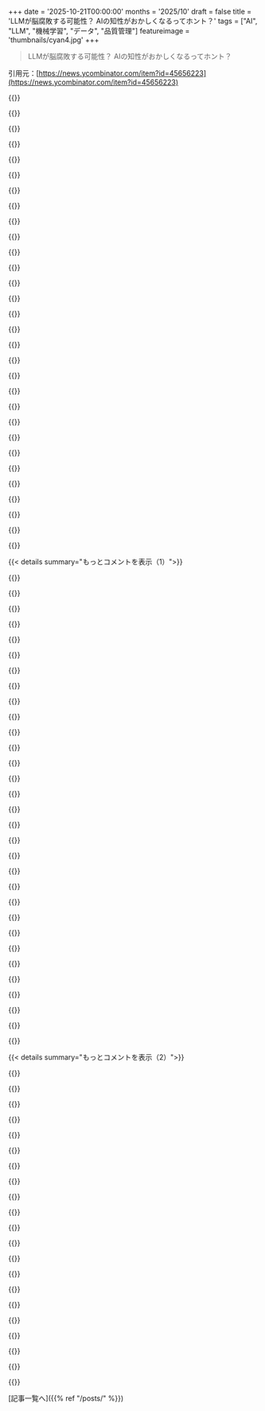 +++
date = '2025-10-21T00:00:00'
months = '2025/10'
draft = false
title = 'LLMが脳腐敗する可能性？ AIの知性がおかしくなるってホント？'
tags = ["AI", "LLM", "機械学習", "データ", "品質管理"]
featureimage = 'thumbnails/cyan4.jpg'
+++

> LLMが脳腐敗する可能性？ AIの知性がおかしくなるってホント？

引用元：[https://news.ycombinator.com/item?id=45656223](https://news.ycombinator.com/item?id=45656223)




{{<matomeQuote body="LLMの”脳腐敗”の研究って、AIにとっての”認知衛生”って捉え直すことで、訓練データをどう調達し、フィルターし、維持するかっていう指針になるんだって文章、もし俺がLLMが書いたのを見たなら、これだね。著者の人たち、自分たちも脳腐敗と戦ってるみたいだよ。" userName="avazhi" createdAt="2025/10/21 17:41:15" color="#ff33a1">}}




{{<matomeQuote body="あれは確かにLLMが書いた文章だよ—em dashを使ってるだけじゃなくて、同じ文中でリストを2回も並べてるんだ—典型的なLLMの行動で、その出力が目立って、明らかで、HN読者にはすぐわかるんだよね。" userName="standardly" createdAt="2025/10/21 19:30:27" color="#ff33a1">}}




{{<matomeQuote body="この記事、もうここで話題になったと思うけど、俺はいまだに考えちゃうな。em dashを使うの、大好きなんだよね！でも人間らしく聞こえるために、もう使わない方がいいなんて、悲しいよ。https://bassi.li/articles/i-miss-using-em-dashes" userName="turtletontine" createdAt="2025/10/21 19:45:51" color="#ff5c5c">}}




{{<matomeQuote body="意図した情報が伝わるなら、何が悪いの？君は津波と戦ってるようなもんだよ。みんな、これからずっとLLMを使って文章を書くようになるんだから。" userName="askafriend" createdAt="2025/10/21 17:41:53" color="#ff5733">}}




{{<matomeQuote body="俺はもう何十年も前からそうしてるよ。例えばこれを見てくれ：多くのプログラミング言語には例外処理の機能があるけど、それ自体に問題があるんだ—もしクリーンアップコードから例外が発生したら、どちらかの、あるいは両方の例外が失われ、そのレベルの残りのクリーンアップコードは実行されないんだ。当時はUnicodeのem dashじゃなかったけど、かなり早くから切り替えたんだ。人間の作家だって、何世紀も前からem dashやカンマ区切りのリストを使ってるのを簡単に見つけられるよ。https://www.mail-archive.com/kragen-tol@canonical.org/msg000..." userName="kragen" createdAt="2025/10/22 10:54:18" color="#38d3d3">}}




{{<matomeQuote body="em dashは使い続けたらいいよ。もし誰かがem dashを使ったってだけでLLMが作ったって推測するなら、俺たちはもう負けてるか、そいつがバカかだよ。もっとはっきり言うと、LLMはem dashを特定の使い方がするから、em dashの周りのスペースを変えたり、二重ダッシュ（—）を使ったりすれば、人間が書いたってわかるかもしれないね。" userName="JumpCrisscross" createdAt="2025/10/22 00:22:44" color="#785bff">}}




{{<matomeQuote body="em dashの使用に関する悩みは、たぶん一時的なものだよ。もし俺だったら、今まで通り使い続けるね。そのうちAIがあらゆる句読点や文法のパターンを真似するようになったら、みんなと同じように無視されるようになるからさ。" userName="janderson215" createdAt="2025/10/21 19:55:07" color="#ff5c5c">}}




{{<matomeQuote body="突然、みんなが”em dash”について話し出したな。あれってひどいよ。見た目も悪いし、文章のまとまりをぶっ壊すんだ。LLMが使うのも納得だね。" userName="landdate" createdAt="2025/10/22 00:08:48" color="">}}




{{<matomeQuote body="LLMはいつもem dashを使ってたわけじゃないよ。ウォーターマークみたいに、意図的に使ってるんじゃないかな。他にも”wild”とか”vibes”みたいなバズワードで（LLMって）わかるよ。" userName="astrange" createdAt="2025/10/21 22:32:02" color="#ff5c5c">}}




{{<matomeQuote body="LLMが作る文章はひどく、一貫性を壊すって意見に、俺も全く同感だよ。NabokovとかJoyce、Dickinsonが言語について何を知ってたって言うんだよな、冗談だけど。" userName="JumpCrisscross" createdAt="2025/10/22 00:23:19" color="#38d3d3">}}




{{<matomeQuote body="俺も同じだよ。最近LLMが原因だって知ったけど、ずっとこんな感じで使ってたんだよね。関連情報も見てみて:<br>https://news.ycombinator.com/item?id=45226150" userName="jader201" createdAt="2025/10/21 21:29:28" color="">}}




{{<matomeQuote body="解決策は明らかだね: Unicodeには暗号署名付きのダッシュと空白文字が必要だ。" userName="lxgr" createdAt="2025/10/22 06:24:55" color="#45d325">}}




{{<matomeQuote body="マジか、これすごいな。俺だけか分かんないけど、大学の時に、たくさん読んでるものによって自分の文章スタイルや”声”がガラッと変わるのに気づいたんだ。避けられないくらいLLM生成コンテンツを読むようになったら、自然とLLMみたいに書き始めちゃうのかな。" userName="hunter-gatherer" createdAt="2025/10/21 19:52:09" color="#ff5733">}}




{{<matomeQuote body="LLMを使うこと自体は悪くないんだ—でも、どの段落もLinkedInでバズるためにA/Bテストされたみたいに聞こえ始めたら、それが脳腐敗の始まりだね。問題はAIを使うことじゃなくて—マーケティング部門を感動させようとするAIみたいに聞こえちゃうことだよ。そうなったら、もうループが閉じたってことさ。" userName="uludag" createdAt="2025/10/21 17:47:51" color="#ff5c5c">}}




{{<matomeQuote body="LLMの脳腐敗についてLLMに書かせることの皮肉が理解できないなら、何を言えばいいか分からないな。LLM研究者が、LLMが脳腐敗を引き起こす可能性を示唆する論文で、自分たちの思考をLLMにアウトソースすべきじゃないって期待は変わらないよ。" userName="avazhi" createdAt="2025/10/21 17:46:01" color="#785bff">}}




{{<matomeQuote body="見事な表現だね—鋭くて簡潔、みんなが分かるけど名前を付けられないあの不気味な”AIが磨き上げたような”抑揚を完璧に捉えてるよ。機知と警告のバランスがちょうど良い感じだ。" userName="drusepth" createdAt="2025/10/21 18:03:17" color="">}}




{{<matomeQuote body="あなたがこだわってるのは書き手のスタイルであって、中身じゃないだろ。思考をLLMにアウトソースしたってどうしてそんなに言い切れるんだ？ LLMがジャンクな内容しか作らないから、人間の脳腐敗に繋がるって決めつけてないか？ もし囲碁みたいに質の高い内容だったら？ その文章を研究したいと思わないのか？" userName="nemonemo" createdAt="2025/10/21 17:53:40" color="#ff33a1">}}




{{<matomeQuote body="何と結びつくって？ 人間の思考をデジタルで表現する時に、証明可能で、暗号的に完全性を保つ方法を示してくれよ。そしたらノーベル賞と人道に対する罪で裁かれる、その両方をもらえるだろうね。" userName="TeMPOraL" createdAt="2025/10/22 07:02:43" color="#785bff">}}




{{<matomeQuote body="LLMは理解もせずにもっともらしいフレーズを吐き出す、古くて意味のない駄文生成器だよ。意図された情報が何なのか分かってないし、記事の例からして関わった人間も分かってなかったんだ。文章を愚鈍にして、全部同じ退屈で陽気だけどちょっと混乱したトーンにしちゃうのは、書き方として全然ダメだね。" userName="grey-area" createdAt="2025/10/21 19:11:11" color="#ff5c5c">}}




{{<matomeQuote body="「emダッシュ」の長年のユーザーだってさ。他のHNコントリビューターもそうらしいよ。ChatGPT登場前のemダッシュユーザーのリーダーボードがここにあるって。https://www.gally.net/miscellaneous/hn-em-dash-user-leaderbo…" userName="tkgally" createdAt="2025/10/22 00:49:42" color="">}}




{{<matomeQuote body="「〜だけでなく」とか「XはYなだけじゃない、AやBでもある」みたいな言い回し、なんでいつも使うんだろうね？LLMが登場する前からあのわざとらしい回りくどい表現は嫌いだったのに、今じゃどこにでもあるじゃん。LinkedInでそういう投稿が10個以上並んでて、マジで脳卒中になるかと思ったわ。" userName="itsnowandnever" createdAt="2025/10/21 19:39:20" color="">}}




{{<matomeQuote body="「意味を理解せずにありきたりなフレーズを吐き出すテキスト生成器で、陳腐で無意味な駄文を生み出す」って、それLLMのこと？それともSNSユーザーのこと？コンテンツの作成方法とその品質を混同しないでよ。「このくらい賢くないと（背が高くないと）投稿（乗車）できない」みたいなルールはとっくの昔になくなってるんだからさ。スピーカーズコーナーは今や世界中のステージで、書かれたものは全部本当だって信じられてるみたいだね。" userName="zer00eyz" createdAt="2025/10/21 19:39:48" color="#785bff">}}




{{<matomeQuote body="著者が執筆補助にLLMを使っちゃダメな理由って何？問題なのはツールを使うこと自体じゃなくて、どう使うかってことだろ。" userName="askafriend" createdAt="2025/10/21 17:45:32" color="">}}




{{<matomeQuote body="もしウォーターマークを入れたいなら（俺は入れないのは無責任だと思うけど、回避する奴がいてもそいつの勝手）、ゼロ幅スペースみたいな空白文字を戦略的に配置したり、genius.comが歌詞のGoogleクロールを捕まえるためにしたみたいにモールス信号で何かを綴ったりできるんじゃない？（あの時は左右の apostrophes だったと思うけど）。" userName="jazzyjackson" createdAt="2025/10/21 23:01:42" color="#38d3d3">}}




{{<matomeQuote body="まさにだからこそ、LLMはこういう手法をよく使うんだよ。すごく一般的なんだ。" userName="_AzMoo" createdAt="2025/10/22 11:05:42" color="">}}




{{<matomeQuote body="俺が言ってるのはLLMのことだけども、SNSも品質が低いのは一緒だね。そういうテキストの品質（の低さ）なんて、見れば一目瞭然だろ。それが分からないなら、俺にはもう助けられないよ。" userName="grey-area" createdAt="2025/10/21 20:52:30" color="">}}




{{<matomeQuote body="残念ながら、LLMはemダッシュの使い方にかなりムラがあるんだ。正しくないのにスペースを挟むことがよくあって、それが昔、人間だと誤解して指摘しちゃった原因にもなったな。" userName="jdiff" createdAt="2025/10/22 04:24:54" color="">}}




{{<matomeQuote body="みんなも経験あるみたいだけど、LLMの出力読んでると話し方や書き方が変わっちゃうよね。このままだと、LLMみたいに話し出す人が増えるかもって心配してるんだ。" userName="wholinator2" createdAt="2025/10/21 23:04:15" color="#785bff">}}




{{<matomeQuote body="emダッシュなんて簡単なフィルターで消せるけど、ちゃんとした文法に直すにはちょっとコードがいるよね。" userName="landdate" createdAt="2025/10/22 00:12:43" color="">}}




{{<matomeQuote body="みんなもCommon Crawlのデータを見てみなよ。https://data.commoncrawl.org/crawl-data/CC-MAIN-2025-38/segm...でやばいデータ見つけたんだけど、これって学習前に消されるはずだよね？Llamaモデルで試したら変な出力出たから、あんまり掃除されてないのかもね。" userName="andai" createdAt="2025/10/21 18:04:51" color="#38d3d3">}}




{{< details summary="もっとコメントを表示（1）">}}

{{<matomeQuote body="Karpathyも言ってたけど、Common Crawlのデータってほとんどゴミなんだって。WSJの記事みたいな良いデータはめったになくて、モデルが何か学習できるのが奇跡みたいだね。" userName="dist-epoch" createdAt="2025/10/21 20:29:50" color="#ff33a1">}}




{{<matomeQuote body="LLMは教育コンテンツから早く学べるんだって。Common Crawlのデータは質が悪すぎて、学習の邪魔になるらしいよ。ネットのページってひどいデータばっかりだから、その中から良いデータを見つけるのが大変なんだよね。KarpathyのX（https://x.com/karpathy/status/1797313173449764933）とか、FineWeb-Eduの取り組み（https://huggingface.co/spaces/HuggingFaceFW/blogpost-fineweb...）が参考になるよ。" userName="andai" createdAt="2025/10/21 22:39:33" color="#45d325">}}




{{<matomeQuote body="torrented ebooksの大量データも忘れないでね。これに関する記事もあるよ（https://www.tomshardware.com/tech-industry/artificial-intell...とhttps://www.classaction.org/news/1.5b-anthropic-settlement-e...）。" userName="WA" createdAt="2025/10/22 05:32:58" color="#785bff">}}




{{<matomeQuote body="これが、ちゃんとしたモデルを作るための“秘伝のタレ”だと思うんだ。" userName="nativeit" createdAt="2025/10/27 01:35:08" color="">}}




{{<matomeQuote body="今日のWSJのトップ記事見出しはこれだよ。「Paul Ingrassia’s ’Nazi Streak’」<br>「Musk Tosses Barbs at NASA Chie After SpaceX Criticism」<br>「Travis Kelce Teams Up With Investor for Activist Campaign at Six Flags」<br>「A Small North Carolina College Becomes a Magnet for Wealthy Students」<br>「Cracker Barrel CEO Explains Short-Lived Logo Change」。もしこれが質の高い学習データってことなら、俺たちやばいかもね。" userName="jojobas" createdAt="2025/10/21 23:30:06" color="#785bff">}}




{{<matomeQuote body="WSJの記事はだいたいよく書けてると思うよ。今日のニュースがどうでもいい内容なのは、彼らのせいじゃないし。" userName="anigbrowl" createdAt="2025/10/22 03:45:13" color="">}}




{{<matomeQuote body="WSJの編集部はマジで恥ずかしいと思うね。知的ぶってるけど、保守主義に媚びてるだけじゃん。" userName="dclowd9901" createdAt="2025/10/22 05:12:31" color="">}}




{{<matomeQuote body="編集部の編集方針とかテーマの選択は嫌いだけど、ニュース記事の書き方は技術的にうまいって言いたいのさ。" userName="anigbrowl" createdAt="2025/10/22 06:38:08" color="">}}




{{<matomeQuote body="時の試練に耐える著作物なんて、ごくわずかだよな。多分、本当の苦い教訓は、トレーニングデータの質って規模と反比例するってことなんじゃないか？技術力はあっても、それが実現できないってことなのかもな。" userName="stocksinsmocks" createdAt="2025/10/22 00:40:24" color="#785bff">}}




{{<matomeQuote body="「プリトレイン前にデータクリーニングでそういうコンテンツは削除されてる？」って？何の話をしてるのか確認してないけど、主要プロバイダーは最先端の分類器でそういうコンテンツを検閲・フィルタリングしてるはずだよ。それがダメなら、RLHFでそういう行動を抑えることもできるしね。Garbage in/garbage out（ゴミを入れたらゴミが出る）って言いたいんだろうけど、ちょっとでも優位性があるとしたら、そういうデータセットのフィルタリングと、Common Crawlみたいに無料じゃない、もっと大規模なデータソースを使うライセンスの購入なんだ。" userName="throwaway314155" createdAt="2025/10/21 18:16:41" color="#ff5c5c">}}




{{<matomeQuote body="「大規模データソースのライセンス購入」については、このNPRの記事を読んでみて。<br>https://www.npr.org/2025/09/05/g-s1-87367/anthropic-authors-..." userName="jedimastert" createdAt="2025/10/22 11:25:40" color="">}}




{{<matomeQuote body="LLMを大量のジャンクデータで学習させたら、悪くなったって？それが驚くような、あるいは面白い結果だとは思えないんだけど？どういうこと？" userName="Version467" createdAt="2025/10/22 06:55:48" color="">}}




{{<matomeQuote body="彼らはそのダメージを修復しようともしたんだよ、部分的にだけど。それに、科学ってのは仮説を経験的に検証する必要があるだろ？研究者の間でこの問題に注目を集めるには、研究して結果を共有するのが一番良い方法なんじゃないかな。" userName="nazgul17" createdAt="2025/10/22 07:05:19" color="#785bff">}}




{{<matomeQuote body="うん、それはわかるんだけど、こういう研究ってすでにたくさんあるんじゃないかな。「Garbage in, garbage out」なんて、ML分野全体のスローガンみたいなもんだし。この研究の貢献は、「脳腐敗」みたいなテキストがゴミだってことなんだろうけど、それが自明に思えても科学的な調査には値する。だとしたら、論文はそこに焦点を当てるべきだろ。「LLMが‘脳腐敗’する可能性？」みたいなクリックベイトなタイトルじゃなくてさ。この研究そのものには特に異論ないけど、注目集めのためのタイトルには不満があるな。" userName="Version467" createdAt="2025/10/22 10:12:15" color="#ff5733">}}




{{<matomeQuote body="わからないんだけど、これって単に悪いデータでLLMを学習させたら、悪いLLMになったって話？だったら、違うモデルを使えばいいじゃん？悪いデータで学習させなければいいし、RAGがぶっ壊れたら新しいセッションを始めればいいだけじゃないの？俺、なんか見落としてる？" userName="yieldcrv" createdAt="2025/10/22 07:09:36" color="">}}




{{<matomeQuote body="「脳腐敗」の概念って知ってる？ここでの肝は、良い脳に悪いデータを与えると悪くなるってことなんだ。赤ちゃん（真っ白な脳）に悪いデータを与えたら悪くなるのは当たり前だけど、これは「腐敗」についてなんだよ。" userName="chipsrafferty" createdAt="2025/10/22 13:42:00" color="#ff5c5c">}}




{{<matomeQuote body="「脳腐敗」の概念、わかる？要するに、悪いデータで学習させると（脳に悪い情報を与えると）悪くなっちゃうってことなんだ。" userName="ramon156" createdAt="2025/10/22 07:23:21" color="">}}




{{<matomeQuote body="一番シンプルな実験や観察でも役立つ結果が出ることはあるよね。自分の信念を疑わないと科学はできないしさ。今回の結果は特別じゃないけど、間違いなく新しい知識を生み出すし、もっと面白い発見につながるかもしれないよ。" userName="Sxubas" createdAt="2025/10/22 12:21:49" color="">}}




{{<matomeQuote body="モデルは何でも学習させられるって主張を見たことがあるから、それも確認する研究が必要だよね。" userName="Perz1val" createdAt="2025/10/22 07:53:20" color="">}}




{{<matomeQuote body="認知衛生って言うけど、LLMは認知してないよ。ひどい比喩だね。問題の根源を隠してる。プロバイダーがデータ調達をケチったせいで、LLMが偽物や著作権侵害のゴミでいっぱいになったんだ。" userName="themafia" createdAt="2025/10/21 20:47:46" color="#38d3d3">}}




{{<matomeQuote body="同様に、認知能力がないからこれは認知低下じゃないよ。せいぜい認知低下のシミュレーションだね。" userName="donaldihunter" createdAt="2025/10/21 21:12:53" color="#45d325">}}




{{<matomeQuote body="脳腐敗テキストは有害みたいだけど、脳腐敗動画はしばしばシュールで意味が濃いから、パフォーマンスを向上させる可能性もあるんじゃないかな（このドイツの脳腐敗分析 https://www.youtube.com/watch?v=-mJENuEN_rs&t=37s で議論されてるみたいに）。例えば、Švankmajerはまさにプロト脳腐敗だけど、美術館で見て考えるようなものだしね。つまり、ここで測ってるのがペラペラの記事か濃密な記事か、ってことなのに、脳腐敗って用語はちょっと話が逸れてる気がするな。" userName="gaogao" createdAt="2025/10/21 17:46:24" color="#ff5c5c">}}




{{<matomeQuote body="そうは思わないな。子どもの脳腐敗動画に関する研究[0]もあるけど、良い傾向を示しているわけじゃないよ。十分に“構築された”ものは脳腐敗の範囲には入らないだろうね。<br>[0]: https://www.forbes.com/sites/traversmark/2024/05/17/why-kids..." userName="f_devd" createdAt="2025/10/21 17:51:36" color="#785bff">}}




{{<matomeQuote body="ああ、シュルレアリスムとか構築されたものが初期のデータミックスには良くないと思うけど、中・後期の訓練データの一部なら妥当じゃないかな。あと、モデルを擬人化するのは多分良くないね。Cocomelonの主な悪影響は子どもたちがCocomelonしか見たがらなくなることだけど、大規模モデルの訓練では、訓練データの分布を選ぶ余地があまりないからね。" userName="gaogao" createdAt="2025/10/21 18:10:20" color="#785bff">}}




{{<matomeQuote body="もしメインのデータセットに脳腐敗が全く含まれていなければ、訓練後工程で注意深くごく少量の脳腐敗を加えることで特定の指標が改善する可能性はあると思う。でも、現在のLLMがどれだけのデータを消費し、どれだけが生産されて再び循環しているかを考えると、それが足りなくなることはないだろうね。" userName="f_devd" createdAt="2025/10/22 08:00:19" color="#ff33a1">}}




{{<matomeQuote body="だからこそ、AIが人々の操作に使われる現在の急増（アートも意図せず操作の一種だけど）は、技術的な情報処理装置としての誇大宣伝された使い方よりもずっと重要だと思う。LLMが作り出す脳腐敗は心配すべきだし、“人を楽しませる”ためのデザインもそうだ。擬人化も確かに怖いよね。" userName="moritzwarhier" createdAt="2025/10/21 17:52:41" color="#45d325">}}




{{<matomeQuote body="LLMの脳腐敗って、推論を飛ばしたり、意味内容より”人気”が指標になったりするって言うじゃん？<br>それって、人気コンテンツが過程をすっ飛ばして結論に飛びつくからでしょ。Twitterみたいなデータで学習したら当然じゃん。キュレーションされたモデルと比較してみたら？" userName="Animats" createdAt="2025/10/22 08:02:59" color="#ff33a1">}}




{{<matomeQuote body="これって結局、「ゴミを入れればゴミが出る」って話に、目を引くタイトル付けただけじゃないの？" userName="pixelmelt" createdAt="2025/10/21 15:33:08" color="">}}




{{<matomeQuote body="”Attention is all you need”だね。" userName="philipallstar" createdAt="2025/10/21 15:39:49" color="">}}




{{<matomeQuote body="今の世の中、”注目”が全てだよ。マーケティングも政治も資金調達も。<br>Trump、Musk、Altman、MrBeastを見ろよ。彼らはそれをわかってる。<br>ネガティブな注目でさえ、システムに割り込んでみんなに認知されるんだ。<br>これって社会のアルゴリズムだけじゃなく、宇宙の基本的な最適化アルゴリズムなのかもしれないね。" userName="echelon" createdAt="2025/10/21 16:29:10" color="#ff5733">}}

{{</details>}}




{{< details summary="もっとコメントを表示（2）">}}

{{<matomeQuote body="ChatGPTが”Skibidi Toilet”とか「6 7」の参照ばかりするようになるって想像すると、ちょっと面白いよね。" userName="ashleyn" createdAt="2025/10/21 17:13:56" color="">}}




{{<matomeQuote body="最新のLLM訓練って、大量の”ゴミデータ”（良いものもあるけどね）を食わせてるわけじゃん。だから、それが自明に見えても、その問題点を指摘するのって大事だよね。" userName="wat10000" createdAt="2025/10/21 15:44:44" color="#ff33a1">}}




{{<matomeQuote body="LLMの”脳腐敗”なんて、ただの比喩だろ。<br>LLMは人間の認知を持ってないし、精神医学的な評価の対象じゃない。こんな記事が論文として出版されるなんて、学術界がAIブームで完全にジョークになってるって心配だよ。" userName="Barrin92" createdAt="2025/10/21 15:59:10" color="#ff33a1">}}




{{<matomeQuote body="最近はLLMに生データをそのまま投げ込んで、良い結果を期待する人なんていないんじゃない？<br>ほとんどのデータセットはフィルタリングされてるし、中にはかなりキュレーションされてるものもあるよ。" userName="CaptainOfCoit" createdAt="2025/10/21 15:48:10" color="">}}




{{<matomeQuote body="そんなに高度にキュレーションされてるとは思えないな。あらゆる分野の専門家が必要になるだろ。<br>コードみたいな一番キュレーションされるべき分野でさえそうなら、LLMへのパフォーマンス不安が増すよ。" userName="BoredPositron" createdAt="2025/10/21 16:10:32" color="">}}




{{<matomeQuote body="誰かこれ教えてくんない？俺South Parkでこういうエピソード見たけど、アメリカにいないから何が元ネタか全然わかんないんだよね。" userName="stavros" createdAt="2025/10/21 19:18:32" color="">}}




{{<matomeQuote body="これってブログ記事で、GithubとarXivに載ってたんだ。ネット中のデータ（合成データも！）をぶち込む人たちへの、キャッチーな警鐘って感じじゃない？" userName="bpt3" createdAt="2025/10/21 16:16:03" color="#ff5733">}}




{{<matomeQuote body="これって深い意味がないmemeだよ。元はあるけど、特定の何かを指してるって感じじゃないね。詳しくはこちら: https://en.wikipedia.org/wiki/6-7_(meme)" userName="Sparkle-san" createdAt="2025/10/21 20:15:08" color="#38d3d3">}}




{{<matomeQuote body="これ面白い視点だね。LLMが普及したら、AIと共に育って疑問を持つ能力が落ちた次の世代の人類ってどうなるんだろう？その次の世代は？あと、AIが作ったデータじゃない、人間が作ったオリジナルのデータで学習できない次のAIモデルはどうなるの？" userName="pluc" createdAt="2025/10/21 16:25:51" color="#38d3d3">}}




{{<matomeQuote body="お前、大事なこと見落としてるよ。ちょっと勉強した方がいいかもね。" userName="ghurtado" createdAt="2025/10/21 17:21:33" color="">}}




{{<matomeQuote body="OpenAIは、特定の分野の人間の専門家を雇って、オリジナルの学習コンテンツを作らせてるんだぜ。" userName="nradov" createdAt="2025/10/21 16:21:34" color="#ff5733">}}




{{<matomeQuote body="そう、LLMの学習は「ゴミ入れたらゴミが出る」ってやつだね。この論文で言いたいのは2点。<br>1. 悪いデータで事前学習しちゃうと、後からいくら追加学習してもダメってこと。構文は正しくても、変な癖（思考のスキップとか）がついちゃう。<br>2. 『悪いデータ』を分類するのも難しい。ここではLLMで分類するより、エンゲージメントで判断した方が信頼できたみたいだよ。" userName="icyfox" createdAt="2025/10/21 16:38:16" color="#ff33a1">}}




{{<matomeQuote body="彼らは命令がターミナルから来ているって受け入れて、それに従うようになるだろうね。" userName="iwontberude" createdAt="2025/10/21 16:32:59" color="">}}




{{<matomeQuote body="あー、なるほど。つまり子どもたちが言うようなやつなんだね。" userName="stavros" createdAt="2025/10/21 20:18:30" color="">}}




{{<matomeQuote body="大手ラボは専門家を雇って、合成データを慎重に構築・キュレーションしてるよ。ラベル付き非合成データ市場は年間約30億ドル規模。LLMがただのネット上のデータで訓練されてるって考え方は時代遅れだよ。<br>コーディングデータセットは、テスト合格やスタイル、解析ツールでの問題検出とかで品質評価しやすいから、キュレーションが比較的簡単なんだ。" userName="groby_b" createdAt="2025/10/21 16:46:04" color="#ff33a1">}}




{{<matomeQuote body="俺の14年間のコメント履歴を辿ればわかるけど、いつもこの形式で書いてるんだ。<br>LLMは俺（とHacker Newsのコーパス）を学習したんだよ、逆じゃないさ。" userName="echelon" createdAt="2025/10/21 19:09:07" color="">}}




{{<matomeQuote body="データセットはたぶん特定の分野™でほとんど構成されてると思うな。" userName="BoredPositron" createdAt="2025/10/21 16:27:27" color="">}}




{{<matomeQuote body="そうなの？今は”全部”ぶち込んでからファインチューニングするのが主流じゃないの？" userName="satellite2" createdAt="2025/10/21 18:04:36" color="#38d3d3">}}




{{<matomeQuote body="基質飽和を考慮に入れてないよ。もし単にスパムで邪魔して勝てるなら、みんなMacarenaのリミックスバージョンで踊ってるはずだよ。" userName="alganet" createdAt="2025/10/21 19:32:54" color="#ff5c5c">}}




{{<matomeQuote body="”どうやってこんなものが公開されるの？”ってのは、”Webで自己公開された”って意味でしかないよ。<br>この原稿は査読プロセスをまだ通過してないし、科学者が”出版された”（適切に）って呼ぶのは査読を通ったものだからね。" userName="jll29" createdAt="2025/10/22 05:17:48" color="#ff33a1">}}

{{</details>}}



[記事一覧へ]({{% ref "/posts/" %}})
